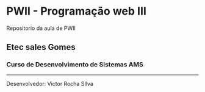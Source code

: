# PWII - Programação web III

Repositorio da aula de PWII

## Etec sales Gomes

### Curso de Desenvolvimento de Sistemas AMS

---
Desenvolvedor: Victor Rocha SIlva